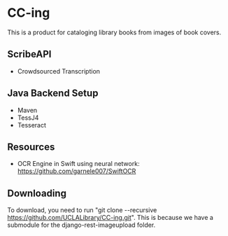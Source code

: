 
# CC-ing
This is a product for cataloging library books from images of book covers.

## ScribeAPI
- Crowdsourced Transcription

## Java Backend Setup
- Maven 
- TessJ4
- Tesseract 

## Resources
- OCR Engine in Swift using neural network:
  https://github.com/garnele007/SwiftOCR

## Downloading
 To download, you need to run "git clone --recursive https://github.com/UCLALibrary/CC-ing.git". This is because we have a submodule for the django-rest-imageupload folder.
